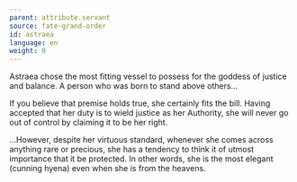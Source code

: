 ```yaml
---
parent: attribute.servant
source: fate-grand-order
id: astraea
language: en
weight: 0
---
```


Astraea chose the most fitting vessel to possess for the goddess of justice and balance. A person who was born to stand above others…

If you believe that premise holds true, she certainly fits the bill. Having accepted that her duty is to wield justice as her Authority, she will never go out of control by claiming it to be her right.

…However, despite her virtuous standard, whenever she comes across anything rare or precious, she has a tendency to think it of utmost importance that it be protected. In other words, she is the most elegant (cunning hyena) even when she is from the heavens.
